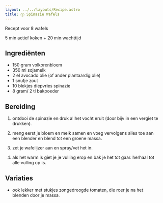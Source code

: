 ```yaml
---
layout: ../../layouts/Recipe.astro
title: Ⓥ Spinazie Wafels
---
```





R﻿ecept voor 8 wafels

5 m﻿in actief koken + 20 min wachttijd

## Ingrediënten

* 1﻿50 gram volkorenbloem
* 3﻿50 ml sojamelk
* 2﻿ el avocado olie (of ander plantaardig olie)
* 1﻿ snufje zout
* 1﻿0 blokjes diepvries spinazie
* 8﻿ gram/ 2 tl bakpoeder

## Bereiding

1. o﻿ntdooi de spinazie en druk al het vocht eruit (door bijv in een vergiet te drukken).


2. m﻿eng eerst je bloem en melk samen en voeg vervolgens alles toe aan een blender en blend tot een groene massa.
3. z﻿et je wafelijzer aan en spray/vet het in. 
4. a﻿ls het warm is giet je je vulling erop en bak je het tot gaar. herhaal tot alle vulling op is.

## Variaties

* o﻿ok lekker met stukjes zongedroogde tomaten, die roer je na het blenden door je massa.